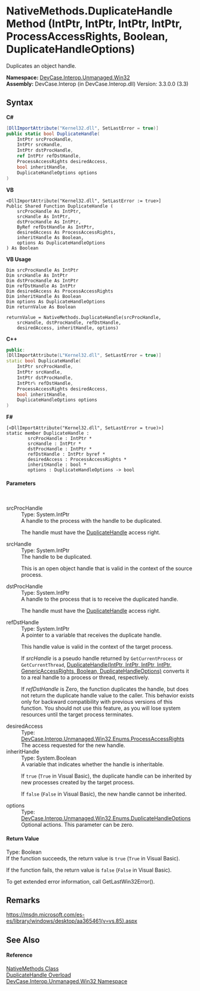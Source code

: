 # NativeMethods.DuplicateHandle Method (IntPtr, IntPtr, IntPtr, IntPtr, ProcessAccessRights, Boolean, DuplicateHandleOptions)
 

Duplicates an object handle.

**Namespace:**&nbsp;<a href="N_DevCase_Interop_Unmanaged_Win32">DevCase.Interop.Unmanaged.Win32</a><br />**Assembly:**&nbsp;DevCase.Interop (in DevCase.Interop.dll) Version: 3.3.0.0 (3.3)

## Syntax

**C#**<br />
``` C#
[DllImportAttribute("Kernel32.dll", SetLastError = true)]
public static bool DuplicateHandle(
	IntPtr srcProcHandle,
	IntPtr srcHandle,
	IntPtr dstProcHandle,
	ref IntPtr refDstHandle,
	ProcessAccessRights desiredAccess,
	bool inheritHandle,
	DuplicateHandleOptions options
)
```

**VB**<br />
``` VB
<DllImportAttribute("Kernel32.dll", SetLastError := true>]
Public Shared Function DuplicateHandle ( 
	srcProcHandle As IntPtr,
	srcHandle As IntPtr,
	dstProcHandle As IntPtr,
	ByRef refDstHandle As IntPtr,
	desiredAccess As ProcessAccessRights,
	inheritHandle As Boolean,
	options As DuplicateHandleOptions
) As Boolean
```

**VB Usage**<br />
``` VB Usage
Dim srcProcHandle As IntPtr
Dim srcHandle As IntPtr
Dim dstProcHandle As IntPtr
Dim refDstHandle As IntPtr
Dim desiredAccess As ProcessAccessRights
Dim inheritHandle As Boolean
Dim options As DuplicateHandleOptions
Dim returnValue As Boolean

returnValue = NativeMethods.DuplicateHandle(srcProcHandle, 
	srcHandle, dstProcHandle, refDstHandle, 
	desiredAccess, inheritHandle, options)
```

**C++**<br />
``` C++
public:
[DllImportAttribute(L"Kernel32.dll", SetLastError = true)]
static bool DuplicateHandle(
	IntPtr srcProcHandle, 
	IntPtr srcHandle, 
	IntPtr dstProcHandle, 
	IntPtr% refDstHandle, 
	ProcessAccessRights desiredAccess, 
	bool inheritHandle, 
	DuplicateHandleOptions options
)
```

**F#**<br />
``` F#
[<DllImportAttribute("Kernel32.dll", SetLastError = true)>]
static member DuplicateHandle : 
        srcProcHandle : IntPtr * 
        srcHandle : IntPtr * 
        dstProcHandle : IntPtr * 
        refDstHandle : IntPtr byref * 
        desiredAccess : ProcessAccessRights * 
        inheritHandle : bool * 
        options : DuplicateHandleOptions -> bool 

```


#### Parameters
&nbsp;<dl><dt>srcProcHandle</dt><dd>Type: System.IntPtr<br />A handle to the process with the handle to be duplicated. 

 The handle must have the <a href="T_DevCase_Interop_Unmanaged_Win32_Enums_ProcessAccessRights">DuplicateHandle</a> access right.</dd><dt>srcHandle</dt><dd>Type: System.IntPtr<br />The handle to be duplicated. 

 This is an open object handle that is valid in the context of the source process.</dd><dt>dstProcHandle</dt><dd>Type: System.IntPtr<br />A handle to the process that is to receive the duplicated handle. 

 The handle must have the <a href="T_DevCase_Interop_Unmanaged_Win32_Enums_ProcessAccessRights">DuplicateHandle</a> access right.</dd><dt>refDstHandle</dt><dd>Type: System.IntPtr<br />A pointer to a variable that receives the duplicate handle. 

 This handle value is valid in the context of the target process. 

 If *srcHandle* is a pseudo handle returned by `GetCurrentProcess` or `GetCurrentThread`, <a href="M_DevCase_Interop_Unmanaged_Win32_NativeMethods_DuplicateHandle">DuplicateHandle(IntPtr, IntPtr, IntPtr, IntPtr, GenericAccessRights, Boolean, DuplicateHandleOptions)</a> converts it to a real handle to a process or thread, respectively. 

 If *refDstHandle* is Zero, the function duplicates the handle, but does not return the duplicate handle value to the caller. This behavior exists only for backward compatibility with previous versions of this function. You should not use this feature, as you will lose system resources until the target process terminates.</dd><dt>desiredAccess</dt><dd>Type: <a href="T_DevCase_Interop_Unmanaged_Win32_Enums_ProcessAccessRights">DevCase.Interop.Unmanaged.Win32.Enums.ProcessAccessRights</a><br />The access requested for the new handle.</dd><dt>inheritHandle</dt><dd>Type: System.Boolean<br />A variable that indicates whether the handle is inheritable. 

 If `true` (`True` in Visual Basic), the duplicate handle can be inherited by new processes created by the target process. 

 If `false` (`False` in Visual Basic), the new handle cannot be inherited.</dd><dt>options</dt><dd>Type: <a href="T_DevCase_Interop_Unmanaged_Win32_Enums_DuplicateHandleOptions">DevCase.Interop.Unmanaged.Win32.Enums.DuplicateHandleOptions</a><br />Optional actions. This parameter can be zero.</dd></dl>

#### Return Value
Type: Boolean<br />If the function succeeds, the return value is `true` (`True` in Visual Basic). 

 If the function fails, the return value is `false` (`False` in Visual Basic). 

 To get extended error information, call GetLastWin32Error().

## Remarks
<a href="https://msdn.microsoft.com/es-es/library/windows/desktop/aa365461(v=vs.85).aspx" target="_blank">https://msdn.microsoft.com/es-es/library/windows/desktop/aa365461(v=vs.85).aspx</a>

## See Also


#### Reference
<a href="T_DevCase_Interop_Unmanaged_Win32_NativeMethods">NativeMethods Class</a><br /><a href="Overload_DevCase_Interop_Unmanaged_Win32_NativeMethods_DuplicateHandle">DuplicateHandle Overload</a><br /><a href="N_DevCase_Interop_Unmanaged_Win32">DevCase.Interop.Unmanaged.Win32 Namespace</a><br />
